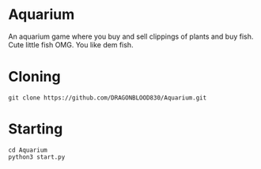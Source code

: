# Aquarium
An aquarium game where you buy and sell clippings of plants and buy fish.
Cute little fish OMG.
You like dem fish.

# Cloning
```
git clone https://github.com/DRAGONBLOOD830/Aquarium.git
```
# Starting
```
cd Aquarium
python3 start.py
```
